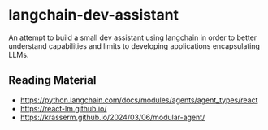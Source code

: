 # langchain-dev-assistant
An attempt to build a small dev assistant using langchain in order to better understand capabilities and limits to developing applications encapsulating LLMs.

## Reading Material

 - https://python.langchain.com/docs/modules/agents/agent_types/react
 - https://react-lm.github.io/
 - https://krasserm.github.io/2024/03/06/modular-agent/